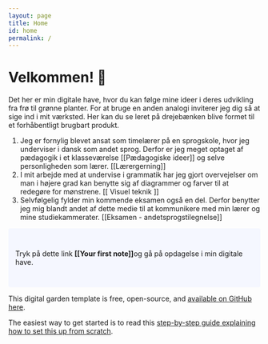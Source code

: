 ```yaml
---
layout: page
title: Home
id: home
permalink: /
---
```


# Velkommen! 🌱
Det her er min digitale have, hvor du kan følge mine ideer i deres udvikling fra frø til grønne planter. For at bruge en anden analogi inviterer jeg dig så at sige ind i mit værksted. Her kan du se leret på drejebænken blive formet til et forhåbentligt brugbart produkt. 

1.  Jeg er fornylig blevet ansat som timelærer på en sprogskole, hvor jeg underviser i dansk som andet sprog. Derfor er jeg meget optaget af pædagogik i et klasseværelse [[Pædagogiske ideer]] og selve personligheden som lærer. [[Lærergerning]]
2.  I mit arbejde med at undervise i grammatik har jeg gjort overvejelser om man i højere grad kan benytte sig af diagrammer og farver til at redegøre for mønstrene. [[ Visuel teknik ]]
3.  Selvfølgelig fylder min kommende eksamen også en del. Derfor benytter jeg mig blandt andet af dette medie til at kommunikere med min lærer og mine studiekammerater. [[Eksamen - andetsprogstilegnelse]]

<p style="padding: 3em 1em; background: #f5f7ff; border-radius: 4px;">
Tryk på dette link <span style="font-weight: bold">[[Your first note]]</span>og gå på opdagelse i min digitale have.
</p>

This digital garden template is free, open-source, and [available on GitHub here](https://github.com/maximevaillancourt/digital-garden-jekyll-template).

The easiest way to get started is to read this [step-by-step guide explaining how to set this up from scratch](https://maximevaillancourt.com/blog/setting-up-your-own-digital-garden-with-jekyll).

<style>
  .wrapper {
    max-width: 46em;
  }
</style>
